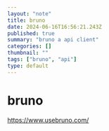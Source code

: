 ```yaml
---
layout: "note"
title: bruno
date: 2024-06-16T16:56:21.243Z
published: true
summary: "bruno a api client"
categories: []
thumbnail: ""
tags: ["bruno", "api"]
type: default
---
```


# bruno

https://www.usebruno.com/
